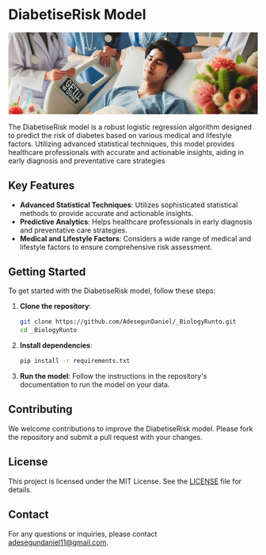
# DiabetiseRisk Model

![alt text](dia.png)


The DiabetiseRisk model is a robust logistic regression algorithm designed to predict the risk of diabetes based on various medical and lifestyle factors. Utilizing advanced statistical techniques, this model provides healthcare professionals with accurate and actionable insights, aiding in early diagnosis and preventative care strategies

## Key Features

- **Advanced Statistical Techniques**: Utilizes sophisticated statistical methods to provide accurate and actionable insights.
- **Predictive Analytics**: Helps healthcare professionals in early diagnosis and preventative care strategies.
- **Medical and Lifestyle Factors**: Considers a wide range of medical and lifestyle factors to ensure comprehensive risk assessment.

## Getting Started

To get started with the DiabetiseRisk model, follow these steps:

1. **Clone the repository**:
   ```bash
   git clone https://github.com/AdesegunDaniel/_BiologyRunto.git
   cd _BiologyRunto
   ```

2. **Install dependencies**:
   ```bash
   pip install -r requirements.txt
   ```

3. **Run the model**:
   Follow the instructions in the repository's documentation to run the model on your data.

## Contributing

We welcome contributions to improve the DiabetiseRisk model. Please fork the repository and submit a pull request with your changes.

## License

This project is licensed under the MIT License. See the [LICENSE](LICENSE) file for details.

## Contact

For any questions or inquiries, please contact [adesegundaniel11@gmail.com](mailto:adesegundaniel11@gmail.com).

